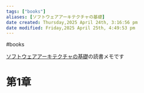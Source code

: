 ```yaml
---
tags: ["books"]
aliases: [ソフトウェアアーキテクチャの基礎]
date created: Thursday,2025 April 24th, 3:16:56 pm
date modified: Friday,2025 April 25th, 4:49:53 pm
---
```


#books 

[ソフトウェアアーキテクチャの基礎](https://www.oreilly.co.jp//books/9784873119823/)の読書メモです

# 第1章

